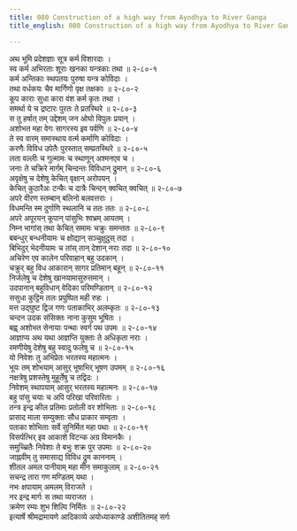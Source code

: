 ```yaml
---
title: 080 Construction of a high way from Ayodhya to River Ganga
title_english: 080 Construction of a high way from Ayodhya to River Ganga

---
```

<div class="audioEmbed"  caption="श्रीराम-हरिसीताराममूर्ति-घनपाठिभ्यां वचनम्" src="https://archive.org/download/Ramayana-recitation-Sriram-harisItArAmamUrti-Ghanapaati-v2/Kanda_2/Kanda_2_AYK-080-Marga_Nirmanam.mp3"></div>

अथ भूमि प्रदेशज्ञाः सूत्र कर्म विशारदाः ।  
स्व कर्म अभिरताः शूराः खनका यन्त्रकाः तथा ॥ २-८०-१  
कर्म अन्तिकाः स्थपतयः पुरुषा यन्त्र कोविदाः ।  
तथा वर्धकयः चैव मार्गिणो वृक्ष तक्षकाः ॥ २-८०-२  
कूप काराः सुधा कारा वंश कर्म कृतः तथा ।  
समर्था ये च द्रष्टारः पुरतः ते प्रतस्थिरे ॥ २-८०-३  
स तु हर्षात् तम् उद्देशम् जन ओघो विपुलः प्रयान् ।  
अशोभत महा वेगः सागरस्य इव पर्वणि ॥ २-८०-४  
ते स्व वारम् समास्थाय वर्त्म कर्माणि कोविदाः ।  
करणैः विविध उपेतैः पुरस्तात् सम्प्रतस्थिरे ॥ २-८०-५  
लता वल्लीः च गुल्मामः च स्थाणून् अश्मनएव च ।  
जनाः ते चक्रिरे मार्गम् चिन्दन्तः विविधान् द्रुमान् ॥ २-८०-६  
अवृक्षेषु च देशेषु केचित् वृक्षान् अरोपयन् ।  
केचित् कुठारैअः टन्कैः च दात्रैः चिन्दन् क्वचित् क्वचित् ॥ २-८०-७  
अपरे वीरण स्तम्बान् बलिनो बलवत्तराः ।  
विधमन्ति स्म दुर्गाणि स्थलानि च ततः ततः ॥ २-८०-८  
अपरे अपूरयन् कूपान् पांसुभिः श्वभ्रम् आयतम् ।  
निम्न भागांस् तथा केचित् समामः चक्रुः समन्ततः ॥ २-८०-९  
बबन्धुर् बन्धनीयामः च क्षोद्यान् सञ्चुक्षुदुस् तदा ।  
बिभिदुर् भेदनीयामः च तांस् तान् देशान् नराः तदा ॥ २-८०-१०  
अचिरेण एव कालेन परिवाहान् बहु उदकान् ।  
चक्रुर् बहु विध आकारान् सागर प्रतिमान् बहून् ॥ २-८०-११  
निर्जलेषु च देशेषु खानयामासुरुत्तमान् ।  
उदपानान् बहुविधान् वेदिका परिमण्डितान् ॥ २-८०-१२  
ससुधा कुट्टिम तलः प्रपुष्पित मही रुहः ।  
मत्त उद्घुष्ट द्विज गणः पताकाभिर् अलम्कृतः ॥ २-८०-१३  
चन्दन उदक संसिक्तः नाना कुसुम भूषितः ।  
बह्व् अशोभत सेनायाः पन्थाः स्वर्ग पथ उपमः ॥ २-८०-१४  
आज्ञाप्य अथ यथा आज्ञप्ति युक्ताः ते अधिकृता नराः ।  
रमणीयेषु देशेषु बहु स्वादु फलेषु च ॥ २-८०-१५  
यो निवेशः तु अभिप्रेतः भरतस्य महात्मनः ।  
भूयः तम् शोभयाम् आसुर् भूषाभिर् भूषण उपमम् ॥ २-८०-१६  
नक्षत्रेषु प्रशस्तेषु मुहूर्तेषु च तद्विदः ।  
निवेशम् स्थापयाम् आसुर् भरतस्य महात्मनः ॥ २-८०-१७  
बहु पांसु चयाः च अपि परिखा परिवारिताः ।  
तन्त्र इन्द्र कील प्रतिमाः प्रतोली वर शोभिताः ॥ २-८०-१८  
प्रासाद माला सम्युक्ताः सौध प्राकार सम्वृताः ।  
पताका शोभिताः सर्वे सुनिर्मित महा पथाः ॥ २-८०-१९  
विसर्पत्भिर् इव आकाशे विटन्क अग्र विमानकैः ।  
समुच्च्रितैः निवेशाः ते बभुः शक्र पुर उपमाः ॥ २-८०-२०  
जाह्नवीम् तु समासाद्य विविध द्रुम काननाम् ।  
शीतल अमल पानीयाम् महा मीन समाकुलाम् ॥ २-८०-२१  
सचन्द्र तारा गण मण्डितम् यथा ।  
नभः क्षपायाम् अमलम् विराजते ।  
नर इन्द्र मार्गः स तथा व्यराजत ।  
क्रमेण रम्यः शुभ शिल्पि निर्मितः ॥ २-८०-२२  
इत्यार्षे श्रीमद्रामायणे आदिकाव्ये अयोध्याकाण्डे अशीतितमह् सर्गः
